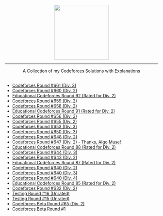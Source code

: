<div align="center">
    <a href="https://codeforces.com/profile/wingkwong/">
        <img height=180 src="https://user-images.githubusercontent.com/35857179/81492331-4ca22d00-92c9-11ea-9c58-fb5bb657c00b.png">
    </a>
    <hr>
    A Collection of my Codeforces Solutions with Explanations
</div>

<br/>

- [Codeforces Round #661 (Div. 3)](https://github.com/wingkwong/codeforces/blob/master/contests/1399)
- [Codeforces Round #660 (Div. 2)](https://github.com/wingkwong/codeforces/blob/master/contests/1388)
- [Educational Codeforces Round 92 (Rated for Div. 2)](https://github.com/wingkwong/codeforces/blob/master/contests/1389)
- [Codeforces Round #659 (Div. 2)](https://github.com/wingkwong/codeforces/blob/master/contests/1384)
- [Codeforces Round #658 (Div. 2)](https://github.com/wingkwong/codeforces/blob/master/contests/1382)
- [Educational Codeforces Round 91 (Rated for Div. 2)](https://github.com/wingkwong/codeforces/blob/master/contests/1380)
- [Codeforces Round #656 (Div. 3)](https://github.com/wingkwong/codeforces/blob/master/contests/1385)
- [Codeforces Round #655 (Div. 2)](https://github.com/wingkwong/codeforces/blob/master/contests/1372)
- [Codeforces Round #653 (Div. 3)](https://github.com/wingkwong/codeforces/blob/master/contests/1374)
- [Codeforces Round #650 (Div. 3)](https://github.com/wingkwong/codeforces/blob/master/contests/1367)
- [Codeforces Round #648 (Div. 2)](https://github.com/wingkwong/codeforces/blob/master/contests/1365)
- [Codeforces Round #647 (Div. 2) - Thanks, Algo Muse!](https://github.com/wingkwong/codeforces/blob/master/contests/1362)
- [Educational Codeforces Round 88 (Rated for Div. 2)](https://github.com/wingkwong/codeforces/blob/master/contests/1359)
- [Codeforces Round #644 (Div. 3)](https://github.com/wingkwong/codeforces/blob/master/contests/1360)
- [Codeforces Round #643 (Div. 2)](https://github.com/wingkwong/codeforces/blob/master/contests/1355)
- [Educational Codeforces Round 87 (Rated for Div. 2)](https://github.com/wingkwong/codeforces/blob/master/contests/1354)
- [Codeforces Round #640 (Div. 2)](https://github.com/wingkwong/codeforces/blob/master/contests/1350)
- [Codeforces Round #640 (Div. 3)](https://github.com/wingkwong/codeforces/blob/master/contests/1353)
- [Codeforces Round #640 (Div. 4)](https://github.com/wingkwong/codeforces/blob/master/contests/1352)
- [Educational Codeforces Round 85 (Rated for Div. 2)](https://github.com/wingkwong/codeforces/blob/master/contests/1334)
- [Codeforces Round #632 (Div. 2)](https://github.com/wingkwong/codeforces/blob/master/contests/1333)
- [Testing Round #16 (Unrated)](https://github.com/wingkwong/codeforces/blob/master/contests/1351)
- [Testing Round #15 (Unrated)](https://github.com/wingkwong/codeforces/blob/master/contests/1177)
- [Codeforces Beta Round #65 (Div. 2)](https://github.com/wingkwong/codeforces/blob/master/contests/71)
- [Codeforces Beta Round #1](https://github.com/wingkwong/codeforces/blob/master/contests/1)
